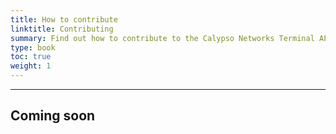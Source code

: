 ```yaml
---
title: How to contribute
linktitle: Contributing
summary: Find out how to contribute to the Calypso Networks Terminal API project and how it can benefit your organization.
type: book
toc: true
weight: 1
---
```


---
## Coming soon
